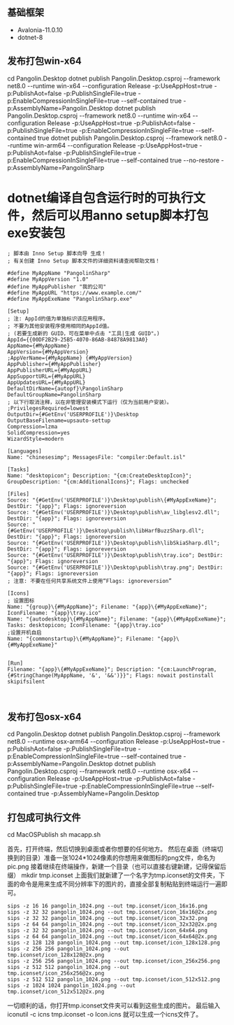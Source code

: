 ## 基础框架
- Avalonia-11.0.10
- dotnet-8

## 发布打包win-x64
cd Pangolin.Desktop
dotnet publish Pangolin.Desktop.csproj --framework net8.0 --runtime win-x64 --configuration Release -p:UseAppHost=true -p:PublishAot=false -p:PublishSingleFile=true -p:EnableCompressionInSingleFile=true --self-contained true -p:AssemblyName=Pangolin.Desktop
dotnet publish Pangolin.Desktop.csproj --framework net8.0 --runtime win-x64 --configuration Release -p:UseAppHost=true -p:PublishAot=false -p:PublishSingleFile=true -p:EnableCompressionInSingleFile=true --self-contained true
dotnet publish Pangolin.Desktop.csproj --framework net8.0 --runtime win-arm64 --configuration Release -p:UseAppHost=true -p:PublishAot=false -p:PublishSingleFile=true -p:EnableCompressionInSingleFile=true --self-contained true --no-restore -p:AssemblyName=PangolinSharp

# dotnet编译自包含运行时的可执行文件，然后可以用anno setup脚本打包exe安装包
```
; 脚本由 Inno Setup 脚本向导 生成！
; 有关创建 Inno Setup 脚本文件的详细资料请查阅帮助文档！

#define MyAppName "PangolinSharp"
#define MyAppVersion "1.0"
#define MyAppPublisher "我的公司"
#define MyAppURL "https://www.example.com/"
#define MyAppExeName "PangolinSharp.exe"

[Setup]
; 注: AppId的值为单独标识该应用程序。
; 不要为其他安装程序使用相同的AppId值。
; (若要生成新的 GUID，可在菜单中点击 "工具|生成 GUID"。)
AppId={{00DF2B29-25B5-4070-86AB-84878A9813A0}
AppName={#MyAppName}
AppVersion={#MyAppVersion}
;AppVerName={#MyAppName} {#MyAppVersion}
AppPublisher={#MyAppPublisher}
AppPublisherURL={#MyAppURL}
AppSupportURL={#MyAppURL}
AppUpdatesURL={#MyAppURL}
DefaultDirName={autopf}\PangolinSharp
DefaultGroupName=PangolinSharp
; 以下行取消注释，以在非管理安装模式下运行（仅为当前用户安装）。
;PrivilegesRequired=lowest
OutputDir={#GetEnv('USERPROFILE')}\Desktop
OutputBaseFilename=upsauto-settup
Compression=lzma
SolidCompression=yes
WizardStyle=modern

[Languages]
Name: "chinesesimp"; MessagesFile: "compiler:Default.isl"

[Tasks]
Name: "desktopicon"; Description: "{cm:CreateDesktopIcon}"; GroupDescription: "{cm:AdditionalIcons}"; Flags: unchecked

[Files]
Source: "{#GetEnv('USERPROFILE')}\Desktop\publish\{#MyAppExeName}"; DestDir: "{app}"; Flags: ignoreversion
Source: "{#GetEnv('USERPROFILE')}\Desktop\publish\av_libglesv2.dll"; DestDir: "{app}"; Flags: ignoreversion
Source: "{#GetEnv('USERPROFILE')}\Desktop\publish\libHarfBuzzSharp.dll"; DestDir: "{app}"; Flags: ignoreversion
Source: "{#GetEnv('USERPROFILE')}\Desktop\publish\libSkiaSharp.dll"; DestDir: "{app}"; Flags: ignoreversion
Source: "{#GetEnv('USERPROFILE')}\Desktop\publish\tray.ico"; DestDir: "{app}"; Flags: ignoreversion
Source: "{#GetEnv('USERPROFILE')}\Desktop\publish\tray.png"; DestDir: "{app}"; Flags: ignoreversion
; 注意: 不要在任何共享系统文件上使用“Flags: ignoreversion”

[Icons]
; 设置图标
Name: "{group}\{#MyAppName}"; Filename: "{app}\{#MyAppExeName}"; IconFilename: "{app}\tray.ico"
Name: "{autodesktop}\{#MyAppName}"; Filename: "{app}\{#MyAppExeName}"; Tasks: desktopicon; IconFilename: "{app}\tray.ico"
;设置开机自启
Name: "{commonstartup}\{#MyAppName}"; Filename: "{app}\{#MyAppExeName}"


[Run]
Filename: "{app}\{#MyAppExeName}"; Description: "{cm:LaunchProgram,{#StringChange(MyAppName, '&', '&&')}}"; Flags: nowait postinstall skipifsilent



```


## 发布打包osx-x64
cd Pangolin.Desktop
dotnet publish Pangolin.Desktop.csproj --framework net8.0 --runtime osx-arm64 --configuration Release -p:UseAppHost=true -p:PublishAot=false -p:PublishSingleFile=true -p:EnableCompressionInSingleFile=true --self-contained true -p:AssemblyName=Pangolin.Desktop
dotnet publish Pangolin.Desktop.csproj --framework net8.0 --runtime osx-x64 --configuration Release -p:UseAppHost=true -p:PublishAot=false -p:PublishSingleFile=true -p:EnableCompressionInSingleFile=true --self-contained true -p:AssemblyName=Pangolin.Desktop

## 打包成可执行文件
cd MacOSPublish
sh macapp.sh

首先，打开终端，然后切换到桌面或者你想要的任何地方。
然后在桌面（终端切换到的目录）准备一张1024*1024像素的你想用来做图标的png文件，命名为pic.png
接着继续在终端操作，新建一个目录（也可以直接右键新建，记得保留后缀）
mkdir tmp.iconset
上面我们就新建了一个名字为tmp.iconset的文件夹，下面的命令是用来生成不同分辨率下的图片的，直接全部复制粘贴到终端运行一遍即可。
```
sips -z 16 16 pangolin_1024.png --out tmp.iconset/icon_16x16.png
sips -z 32 32 pangolin_1024.png --out tmp.iconset/icon_16x16@2x.png
sips -z 32 32 pangolin_1024.png --out tmp.iconset/icon_32x32.png
sips -z 64 64 pangolin_1024.png --out tmp.iconset/icon_32x32@2x.png
sips -z 32 32 pangolin_1024.png --out tmp.iconset/icon_64x64.png
sips -z 64 64 pangolin_1024.png --out tmp.iconset/icon_64x64@2x.png
sips -z 128 128 pangolin_1024.png --out tmp.iconset/icon_128x128.png
sips -z 256 256 pangolin_1024.png --out tmp.iconset/icon_128x128@2x.png
sips -z 256 256 pangolin_1024.png --out tmp.iconset/icon_256x256.png
sips -z 512 512 pangolin_1024.png --out tmp.iconset/icon_256x256@2x.png
sips -z 512 512 pangolin_1024.png --out tmp.iconset/icon_512x512.png
sips -z 1024 1024 pangolin_1024.png --out tmp.iconset/icon_512x512@2x.png
```
一切顺利的话，你打开tmp.iconset文件夹可以看到这些生成的图片。
最后输入 iconutil -c icns tmp.iconset -o Icon.icns 就可以生成一个icns文件了。
